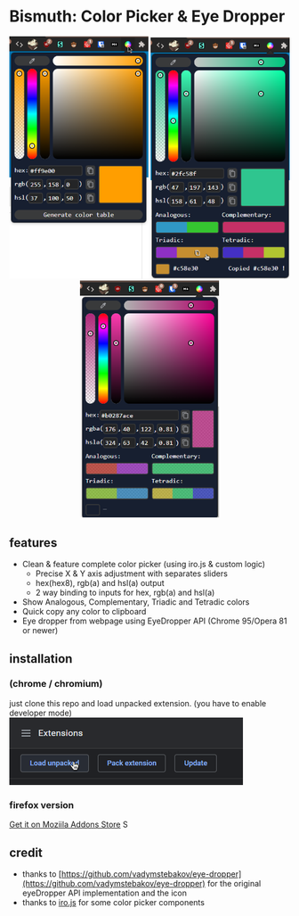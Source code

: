 # Bismuth: Color Picker & Eye Dropper

<p align="center">
	<img src="images/example3.png" width=250>
	<img src="images/example.png" width=250>
	<img src="images/example2.png" width=250>
</p>
  
## features
- Clean & feature complete color picker (using iro.js & custom logic)
  - Precise X & Y axis adjustment with separates sliders
  - hex(hex8), rgb(a) and hsl(a) output
  -  2 way binding to inputs for hex, rgb(a) and hsl(a)
- Show Analogous, Complementary, Triadic and Tetradic colors
- Quick copy any color to clipboard
- Eye dropper from webpage using EyeDropper API (Chrome 95/Opera 81 or newer)

## installation
### (chrome / chromium)
just clone this repo and load unpacked extension. (you have to enable developer mode)    
![unpacked](images/unpacked.png)  
### firefox version
[Get it on Moziila Addons Store](https://addons.mozilla.org/en-US/firefox/addon/bismuth-color-picker/)
  S
## credit
- thanks to [https://github.com/vadymstebakov/eye-dropper](https://github.com/vadymstebakov/eye-dropper) for the original eyeDropper API implementation and the icon
- thanks to [iro.js](https://iro.js.org) for some color picker components
